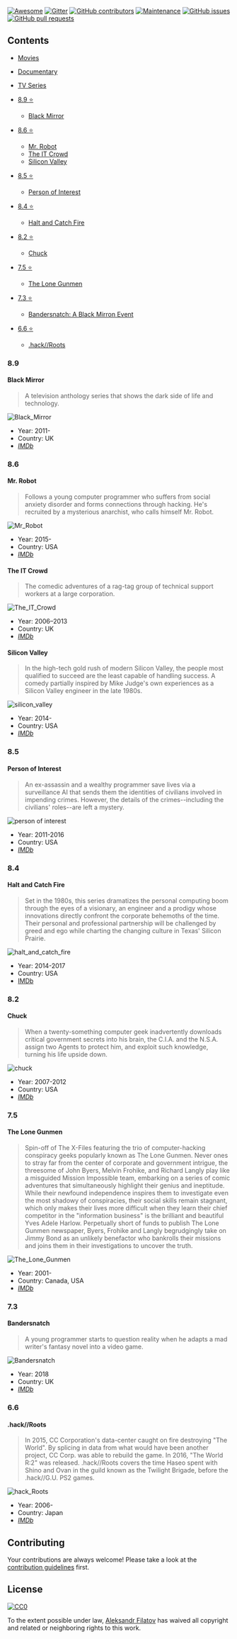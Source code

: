 [![Awesome](https://cdn.rawgit.com/sindresorhus/awesome/d7305f38d29fed78fa85652e3a63e154dd8e8829/media/badge.svg)](https://github.com/sindresorhus/awesome)
[![Gitter](https://badges.gitter.im/Join%20Chat.svg)](https://gitter.im/greybax/IT-films?utm_source=badge&utm_medium=badge&utm_campaign=pr-badge)
[![GitHub contributors](https://img.shields.io/github/contributors/greybax/awesome-IT-films.svg)](https://GitHub.com/greybax/awesome-IT-films/graphs/contributors/)
[![Maintenance](https://img.shields.io/badge/Maintained%3F-yes-green.svg)](https://GitHub.com/greybax/awesome-IT-films/graphs/commit-activity)
[![GitHub issues](https://img.shields.io/github/issues/greybax/awesome-IT-films.svg)](https://github.com/greybax/awesome-IT-films/issues)
[![GitHub pull requests](https://img.shields.io/github/issues-pr/greybax/awesome-IT-films.svg)](https://github.com/greybax/awesome-IT-films/pulls)

## Contents

- [Movies](movies.md)
- [Documentary](documentary.md)
- [TV Series](tv_series.md)

- [8.9 :star:](#_89)
  - [Black Mirror](#black-mirror)
- [8.6 :star:](#_86)
  - [Mr. Robot](#mr-robot)
  - [The IT Crowd](#the-it-crowd)
  - [Silicon Valley](#silicon-valley)
- [8.5 :star:](#_85)
  - [Person of Interest](#person-of-interest)
- [8.4 :star:](#_84)
  - [Halt and Catch Fire](#halt-and-catch-fire)
- [8.2 :star:](#_82)
  - [Chuck](#chuck)
- [7.5 :star:](#_75)
  - [The Lone Gunmen](#the-lone-gunmen)
- [7.3 :star:](#_73)
  - [Bandersnatch: A Black Mirron Event](#bandersnatch)
- [6.6 :star:](#_66)
  - [ .hack//Roots](#hack_roots)

### 8.9

#### Black Mirror

> A television anthology series that shows the dark side of life and technology.

![Black_Mirror](assets/black_mirror.jpg)

- Year: 2011-
- Country: UK
- [_IMDb_](https://www.imdb.com/title/tt2085059/)

### 8.6

#### Mr. Robot

> Follows a young computer programmer who suffers from social anxiety disorder and forms connections through hacking. He's recruited by a mysterious anarchist, who calls himself Mr. Robot.

![Mr_Robot](assets/mr_robot.jpg)

- Year: 2015-
- Country: USA
- [_IMDb_](https://www.imdb.com/title/tt4158110)

#### The IT Crowd

> The comedic adventures of a rag-tag group of technical support workers at a large corporation.

![The_IT_Crowd](assets/the_it_crowd.jpg)

- Year: 2006–2013
- Country: UK
- [_IMDb_](https://www.imdb.com/title/tt0487831)

#### Silicon Valley

> In the high-tech gold rush of modern Silicon Valley, the people most qualified to succeed are the least capable of handling success. A comedy partially inspired by Mike Judge's own experiences as a Silicon Valley engineer in the late 1980s.

![silicon_valley](assets/silicon_valley.jpg)

- Year: 2014-
- Country: USA
- [_IMDb_](https://www.imdb.com/title/tt2575988/)

### 8.5

#### Person of Interest

> An ex-assassin and a wealthy programmer save lives via a surveillance AI that sends them the identities of civilians involved in impending crimes. However, the details of the crimes--including the civilians' roles--are left a mystery.

![person of interest](assets/person_of_interest.jpg)

- Year: 2011-2016
- Country: USA
- [_IMDb_](https://www.imdb.com/title/tt1839578/)

### 8.4

#### Halt and Catch Fire

> Set in the 1980s, this series dramatizes the personal computing boom through the eyes of a visionary, an engineer and a prodigy whose innovations directly confront the corporate behemoths of the time. Their personal and professional partnership will be challenged by greed and ego while charting the changing culture in Texas' Silicon Prairie.

![halt_and_catch_fire](assets/halt_and_catch_fire.jpg)

- Year: 2014-2017
- Country: USA
- [IMDb](https://www.imdb.com/title/tt2543312/)

### 8.2

#### Chuck

> When a twenty-something computer geek inadvertently downloads critical government secrets into his brain, the C.I.A. and the N.S.A. assign two Agents to protect him, and exploit such knowledge, turning his life upside down.

![chuck](assets/chuck.jpg)

- Year: 2007-2012
- Country: USA
- [_IMDb_](https://www.imdb.com/title/tt0934814/)

### 7.5

#### The Lone Gunmen

> Spin-off of The X-Files featuring the trio of computer-hacking conspiracy geeks popularly known as The Lone Gunmen. Never ones to stray far from the center of corporate and government intrigue, the threesome of John Byers, Melvin Frohike, and Richard Langly play like a misguided Mission Impossible team, embarking on a series of comic adventures that simultaneously highlight their genius and ineptitude. While their newfound independence inspires them to investigate even the most shadowy of conspiracies, their social skills remain stagnant, which only makes their lives more difficult when they learn their chief competitor in the "information business" is the brilliant and beautiful Yves Adele Harlow. Perpetually short of funds to publish The Lone Gunmen newspaper, Byers, Frohike and Langly begrudgingly take on Jimmy Bond as an unlikely benefactor who bankrolls their missions and joins them in their investigations to uncover the truth.

![The_Lone_Gunmen](assets/the_lone_gunmen.jpg)

- Year: 2001-
- Country: Canada, USA
- [_IMDb_](https://www.imdb.com/title/tt0243069)

### 7.3

#### Bandersnatch

> A young programmer starts to question reality when he adapts a mad writer's fantasy novel into a video game.

![Bandersnatch](assets/Black_mirror_bandersnatch_poster.jpg)

- Year: 2018
- Country: UK
- [_IMDb_](https://www.imdb.com/title/tt9495224/)

### 6.6

#### .hack//Roots

> In 2015, CC Corporation's data-center caught on fire destroying "The World". By splicing in data from what would have been another project, CC Corp. was able to rebuild the game. In 2016, "The World R:2" was released. .hack//Roots covers the time Haseo spent with Shino and Ovan in the guild known as the Twilight Brigade, before the .hack//G.U. PS2 games.

![hack_Roots](assets/hack_roots.jpg)

- Year: 2006-
- Country: Japan
- [_IMDb_](https://www.imdb.com/title/tt0807655/)

## Contributing

Your contributions are always welcome! Please take a look at the [contribution guidelines](CONTRIBUTING.md) first.

## License

[![CC0](https://mirrors.creativecommons.org/presskit/buttons/88x31/svg/cc-zero.svg)](https://creativecommons.org/publicdomain/zero/1.0/)

To the extent possible under law, [Aleksandr Filatov](https://alfilatov.com) has waived all copyright and related or neighboring rights to this work.
